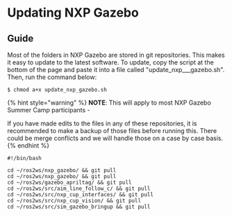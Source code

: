 # Updating NXP Gazebo

## Guide

Most of the folders in NXP Gazebo are stored in git repositories. This makes it easy to update to the latest software. To update, copy the script at the bottom of the page and paste it into a file called "update\_nxp_\__gazebo.sh". Then, run the command below:

```text
$ chmod a+x update_nxp_gazebo.sh
```

{% hint style="warning" %}
**NOTE**: This will apply to most NXP Gazebo Summer Camp participants -

If you have made edits to the files in any of these repositories, it is recommended to make a backup of those files before running this. There could be merge conflicts and we will handle those on a case by case basis.
{% endhint %}

```text
#!/bin/bash

cd ~/ros2ws/nxp_gazebo/ && git pull
cd ~/ros2ws/nxp_gazebo/ && git pull
cd ~/ros2ws/gazebo_apriltag/ && git pull
cd ~/ros2ws/src/aim_line_follow_c/ && git pull
cd ~/ros2ws/src/nxp_cup_interfaces/ && git pull
cd ~/ros2ws/src/nxp_cup_vision/ && git pull
cd ~/ros2ws/src/sim_gazebo_bringup && git pull
```





